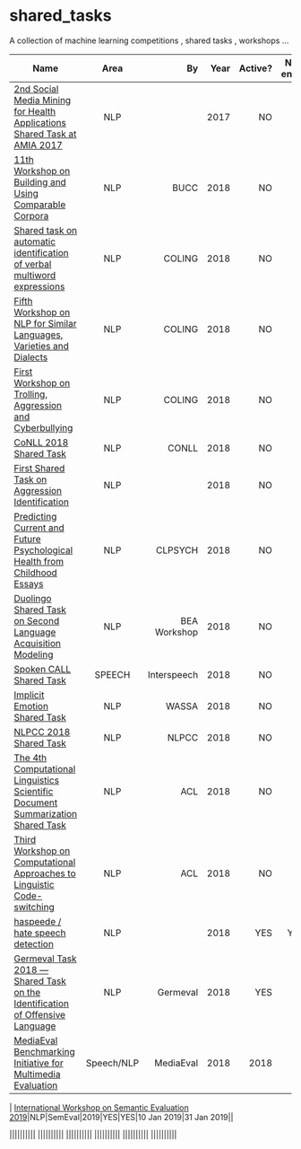 # shared_tasks
A collection of machine learning competitions , shared tasks , workshops ...

| Name   |      Area      |By |  Year | Active? | New entry | Start Date | End Date| $ |
|----------|:-------------:|------:|------:|------: | ------: |------: |------: | ------: |
|[2nd Social Media Mining for Health Applications Shared Task at AMIA 2017](https://healthlanguageprocessing.org/sharedtask2/)|NLP||2017|NO|NO||||
|[11th Workshop on Building and Using Comparable Corpora](https://comparable.limsi.fr/bucc2018/bucc2018-task.html)|NLP|BUCC|2018|NO|||||
| [Shared task on automatic identification of verbal multiword expressions](http://multiword.sourceforge.net/PHITE.php?sitesig=CONF&page=CONF_04_LAW-MWE-CxG_2018___lb__COLING__rb__&subpage=CONF_40_Shared_Task) |  NLP |COLING| 2018 | NO | NO | |2018 MAY 08 | |
| [Fifth Workshop on NLP for Similar Languages, Varieties and Dialects](http://alt.qcri.org/vardial2018) |    NLP   | COLING | 2018 | NO | | | ||
| [First Workshop on Trolling, Aggression and Cyberbullying](http://www.wikicfp.com/cfp/servlet/event.showcfp?eventid=72918&copyownerid=56339) |    NLP   | COLING | 2018 | NO | | | ||
| [CoNLL 2018 Shared Task](http://universaldependencies.org/conll18/data.html) | NLP |   CONLL | 2018 | NO |NO | |||
| [First Shared Task on Aggression Identification](https://sites.google.com/view/trac1/shared-task) | NLP | | 2018 | NO |NO| | 2018 April 25| |
| [Predicting Current and Future Psychological Health from Childhood Essays](http://clpsych.org/shared-task-2018/) | NLP | CLPSYCH | 2018 |NO| || 2018 June 5| |
|[Duolingo Shared Task on Second Language Acquisition Modeling](http://sharedtask.duolingo.com/)|NLP|BEA Workshop|2018|NO|||March 19, 2018||
|[Spoken CALL Shared Task](https://regulus.unige.ch/spokencallsharedtask_2ndedition/)|SPEECH|Interspeech|2018|NO|||14 Feb 2018||
|[Implicit Emotion Shared Task](http://implicitemotions.wassa2018.com/)|NLP|WASSA|2018|NO|||9 July 2018||
|[NLPCC 2018 Shared Task](http://tcci.ccf.org.cn/conference/2018/taskdata.php)|NLP|NLPCC|2018|NO|||||
|[The 4th Computational Linguistics Scientific Document Summarization Shared Task](http://wing.comp.nus.edu.sg/~cl-scisumm2018/)|NLP|ACL|2018|NO|||May 4 2018||
|[Third Workshop on Computational Approaches to Linguistic Code-switching](https://code-switching.github.io/2018/)|NLP|ACL|2018|NO|||19 Apr 2018||
|[haspeede / hate speech detection](http://www.di.unito.it/~tutreeb/haspeede-evalita18/index.html)|NLP||2018|YES|YES|3rd April 2018|3rd September 2018||
|[Germeval Task 2018 — Shared Task on the Identification of Offensive Language](https://projects.fzai.h-da.de/iggsa/important-dates/)|NLP|Germeval|2018|YES|?||August 7, 2018||
|[MediaEval Benchmarking Initiative for Multimedia Evaluation](http://www.multimediaeval.org/mediaeval2018/emotionalimpact/)|Speech/NLP|MediaEval|2018|2018|?||1 October 2018||

| [International Workshop on Semantic Evaluation 2019](http://alt.qcri.org/semeval2019/)|NLP|SemEval|2019|YES|YES|10 Jan 2019|31 Jan 2019||



||||||||||
||||||||||
||||||||||
||||||||||
||||||||||
||||||||||
